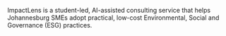 ImpactLens is a student-led, AI-assisted consulting service that helps Johannesburg SMEs 
adopt practical, low-cost Environmental, Social and Governance (ESG) practices. 
